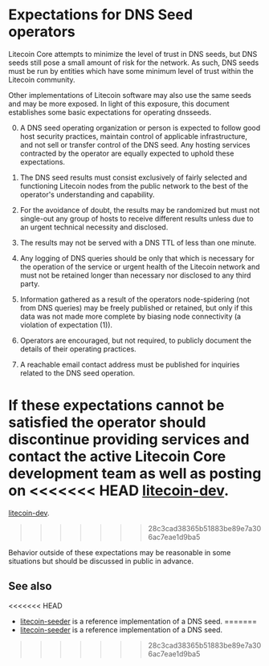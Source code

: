 Expectations for DNS Seed operators
====================================

Litecoin Core attempts to minimize the level of trust in DNS seeds,
but DNS seeds still pose a small amount of risk for the network.
As such, DNS seeds must be run by entities which have some minimum
level of trust within the Litecoin community.

Other implementations of Litecoin software may also use the same
seeds and may be more exposed. In light of this exposure, this
document establishes some basic expectations for operating dnsseeds.

0. A DNS seed operating organization or person is expected to follow good
host security practices, maintain control of applicable infrastructure,
and not sell or transfer control of the DNS seed. Any hosting services
contracted by the operator are equally expected to uphold these expectations.

1. The DNS seed results must consist exclusively of fairly selected and
functioning Litecoin nodes from the public network to the best of the
operator's understanding and capability.

2. For the avoidance of doubt, the results may be randomized but must not
single-out any group of hosts to receive different results unless due to an
urgent technical necessity and disclosed.

3. The results may not be served with a DNS TTL of less than one minute.

4. Any logging of DNS queries should be only that which is necessary
for the operation of the service or urgent health of the Litecoin
network and must not be retained longer than necessary nor disclosed
to any third party.

5. Information gathered as a result of the operators node-spidering
(not from DNS queries) may be freely published or retained, but only
if this data was not made more complete by biasing node connectivity
(a violation of expectation (1)).

6. Operators are encouraged, but not required, to publicly document the
details of their operating practices.

7. A reachable email contact address must be published for inquiries
related to the DNS seed operation.

If these expectations cannot be satisfied the operator should
discontinue providing services and contact the active Litecoin
Core development team as well as posting on
<<<<<<< HEAD
[litecoin-dev](https://lists.linuxfoundation.org/mailman/listinfo/litecoin-dev).
=======
[litecoin-dev](https://groups.google.com/forum/#!forum/litecoin-dev).
>>>>>>> 28c3cad38365b51883be89e7a306ac7eae1d9ba5

Behavior outside of these expectations may be reasonable in some
situations but should be discussed in public in advance.

See also
----------
<<<<<<< HEAD
- [litecoin-seeder](https://github.com/sipa/litecoin-seeder) is a reference implementation of a DNS seed.
=======
- [litecoin-seeder](https://github.com/pooler/litecoin-seeder) is a reference implementation of a DNS seed.
>>>>>>> 28c3cad38365b51883be89e7a306ac7eae1d9ba5
